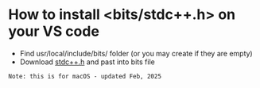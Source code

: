 # How to install <bits/stdc++.h> on your VS code
- Find usr/local/include/bits/ folder (or you may create if they are empty)
- Download [stdc++.h](doc:linking-to-pages#anchor-links) and past into bits file 
```
Note: this is for macOS - updated Feb, 2025
```